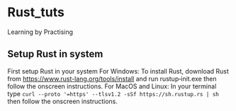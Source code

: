 # Rust_tuts
Learning by Practising


## Setup Rust in system
First setup Rust in your system
For Windows: To install Rust, download Rust from https://www.rust-lang.org/tools/install and run rustup‑init.exe then follow the onscreen instructions.
For MacOS and Linux: In your terminal type `curl --proto '=https' --tlsv1.2 -sSf https://sh.rustup.rs | sh` then follow the onscreen instructions.
